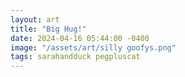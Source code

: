```yaml
---
layout: art
title: "Big Hug!"
date: 2024-04-16 05:44:00 -0400
image: "/assets/art/silly goofys.png"
tags: sarahandduck pegpluscat
---
```



